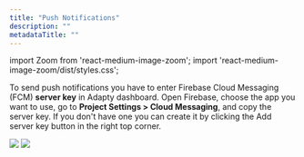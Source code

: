 ```yaml
---
title: "Push Notifications"
description: ""
metadataTitle: ""
---
```




import Zoom from 'react-medium-image-zoom';
import 'react-medium-image-zoom/dist/styles.css';

To send push notifications you have to enter Firebase Cloud Messaging \(FCM\) **server key** in Adapty dashboard. Open Firebase, choose the app you want to use, go to **Project Settings > Cloud Messaging**, and copy the server key. If you don't have one you can create it by clicking the Add server key button in the right top corner.

<Zoom>
  <img src={require('./img/cleanshot-2020-09-25-at-14.34.29-2x.webp').default}
  style={{
    border: '1px solid #727272', /* border width and color */
    width: '700px', /* image width */
    display: 'block', /* for alignment */
    margin: '0 auto' /* center alignment */
  }}
/>
</Zoom>

<Zoom>
  <img src={require('./img/cleanshot-2020-09-25-at-14.36.18-2x.webp').default}
  style={{
    border: '1px solid #727272', /* border width and color */
    width: '700px', /* image width */
    display: 'block', /* for alignment */
    margin: '0 auto' /* center alignment */
  }}
/>
</Zoom>